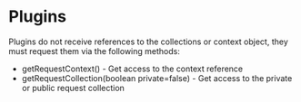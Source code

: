 # Plugins

Plugins do not receive references to the collections or context object, they must request them via the following methods:

* getRequestContext() - Get access to the context reference
* getRequestCollection(boolean private=false) - Get access to the private or public request collection


